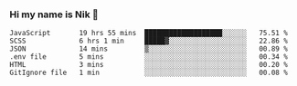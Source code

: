 ### Hi my name is Nik 👋

<!--
**NikDoe/NikDoe** is a ✨ _special_ ✨ repository because its `README.md` (this file) appears on your GitHub profile.

Here are some ideas to get you started:

- 🔭 I’m currently working on ...
- 🌱 I’m currently learning ...
- 👯 I’m looking to collaborate on ...
- 🤔 I’m looking for help with ...
- 💬 Ask me about ...
- 📫 How to reach me: ...
- 😄 Pronouns: ...
- ⚡ Fun fact: ...
-->

<!--START_SECTION:waka-->

```text
JavaScript       19 hrs 55 mins  ███████████████████░░░░░░   75.51 %
SCSS             6 hrs 1 min     █████▓░░░░░░░░░░░░░░░░░░░   22.86 %
JSON             14 mins         ▒░░░░░░░░░░░░░░░░░░░░░░░░   00.89 %
.env file        5 mins          ░░░░░░░░░░░░░░░░░░░░░░░░░   00.34 %
HTML             3 mins          ░░░░░░░░░░░░░░░░░░░░░░░░░   00.20 %
GitIgnore file   1 min           ░░░░░░░░░░░░░░░░░░░░░░░░░   00.08 %
```

<!--END_SECTION:waka-->
